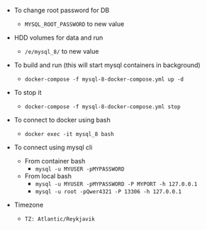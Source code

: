 - To change root password for DB
  - `MYSQL_ROOT_PASSWORD` to new value

- HDD volumes for data and run
  - `/e/mysql_8/` to new value

- To build and run (this will start mysql containers in background)
  - `docker-compose -f mysql-8-docker-compose.yml up -d`

- To stop it
  - `docker-compose -f mysql-8-docker-compose.yml stop`

- To connect to docker using bash
  - `docker exec -it mysql_8 bash`

- To connect using mysql cli
  - From container bash
    - `mysql -u MYUSER -pMYPASSWORD`
  - From local bash
    - `mysql -u MYUSER -pMYPASSWORD -P MYPORT -h 127.0.0.1`
    - `mysql -u root -pQwer4321 -P 13306 -h 127.0.0.1`

- Timezone
  - `TZ: Atlantic/Reykjavik`
